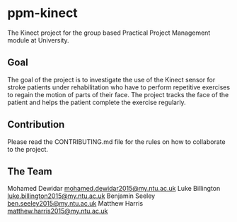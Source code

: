 # ppm-kinect
The Kinect project for the group based Practical Project Management module at University.

## Goal

The goal of the project is to investigate the use of the Kinect sensor for stroke patients under rehabilitation who have to perform repetitive exercises to regain the motion of parts of their face. The project tracks the face of the patient and helps the patient complete the exercise regularly.

## Contribution

Please read the CONTRIBUTING.md file for the rules on how to collaborate to the project.

## The Team

Mohamed Dewidar mohamed.dewidar2015@my.ntu.ac.uk
Luke Billington luke.billington2015@my.ntu.ac.uk
Benjamin Seeley ben.seeley2015@my.ntu.ac.uk
Matthew Harris matthew.harris2015@my.ntu.ac.uk
